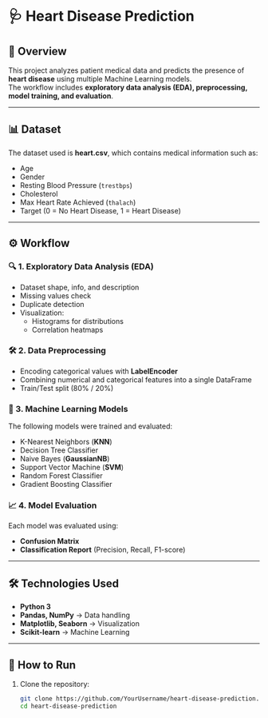 # 🩺 Heart Disease Prediction

## 📌 Overview
This project analyzes patient medical data and predicts the presence of **heart disease** using multiple Machine Learning models.  
The workflow includes **exploratory data analysis (EDA), preprocessing, model training, and evaluation**.

---

## 📊 Dataset
The dataset used is **heart.csv**, which contains medical information such as:
- Age  
- Gender  
- Resting Blood Pressure (`trestbps`)  
- Cholesterol  
- Max Heart Rate Achieved (`thalach`)  
- Target (0 = No Heart Disease, 1 = Heart Disease)  

---

## ⚙️ Workflow
### 🔍 1. Exploratory Data Analysis (EDA)
- Dataset shape, info, and description  
- Missing values check  
- Duplicate detection  
- Visualization:
  - Histograms for distributions  
  - Correlation heatmaps  

### 🛠️ 2. Data Preprocessing
- Encoding categorical values with **LabelEncoder**  
- Combining numerical and categorical features into a single DataFrame  
- Train/Test split (80% / 20%)  

### 🤖 3. Machine Learning Models
The following models were trained and evaluated:
- K-Nearest Neighbors (**KNN**)  
- Decision Tree Classifier  
- Naive Bayes (**GaussianNB**)  
- Support Vector Machine (**SVM**)  
- Random Forest Classifier  
- Gradient Boosting Classifier  

### 📈 4. Model Evaluation
Each model was evaluated using:
- **Confusion Matrix**  
- **Classification Report** (Precision, Recall, F1-score)  

---

## 🛠️ Technologies Used
- **Python 3**  
- **Pandas, NumPy** → Data handling  
- **Matplotlib, Seaborn** → Visualization  
- **Scikit-learn** → Machine Learning  

---

## 🚀 How to Run
1. Clone the repository:
   ```bash
   git clone https://github.com/YourUsername/heart-disease-prediction.git
   cd heart-disease-prediction
